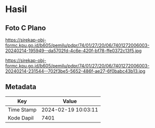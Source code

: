 # Hasil

## Foto C Plano

https://sirekap-obj-formc.kpu.go.id/b605/pemilu/pdpr/74/01/27/20/06/7401272006003-20240214-195949--da5702fd-4c6e-420f-bf78-ffe0372c13f5.jpg

https://sirekap-obj-formc.kpu.go.id/b605/pemilu/pdpr/74/01/27/20/06/7401272006003-20240214-231544--702f3be5-5652-486f-ae27-6f0babc43b13.jpg


## Metadata

| Key        | Value               |
| ---------- | ------------------- |
| Time Stamp | 2024-02-19 10:03:11 |
| Kode Dapil | 7401                |



